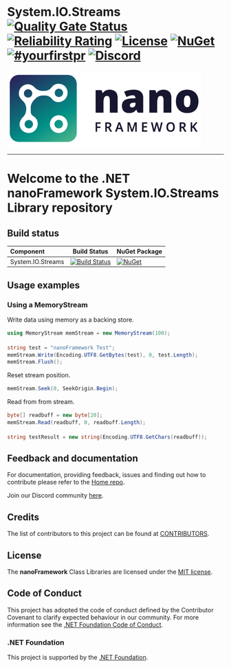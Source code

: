 # System.IO.Streams[![Quality Gate Status](https://sonarcloud.io/api/project_badges/measure?project=nanoframework_System.IO.Streams&metric=alert_status)](https://sonarcloud.io/dashboard?id=nanoframework_System.IO.Streams) [![Reliability Rating](https://sonarcloud.io/api/project_badges/measure?project=nanoframework_System.IO.Streams&metric=reliability_rating)](https://sonarcloud.io/dashboard?id=nanoframework_System.IO.Streams) [![License](https://img.shields.io/badge/License-MIT-blue.svg)](LICENSE) [![NuGet](https://img.shields.io/nuget/dt/nanoFramework.System.IO.Streams.svg?label=NuGet&style=flat&logo=nuget)](https://www.nuget.org/packages/nanoFramework.System.IO.Streams/) [![#yourfirstpr](https://img.shields.io/badge/first--timers--only-friendly-blue.svg)](https://github.com/nanoframework/Home/blob/main/CONTRIBUTING.md) [![Discord](https://img.shields.io/discord/478725473862549535.svg?logo=discord&logoColor=white&label=Discord&color=7289DA)](https://discord.gg/gCyBu8T)

![nanoFramework logo](https://raw.githubusercontent.com/nanoframework/Home/main/resources/logo/nanoFramework-repo-logo.png)

-----

# Welcome to the .NET **nanoFramework** System.IO.Streams Library repository

## Build status

| Component | Build Status | NuGet Package |
|:-|---|---|
| System.IO.Streams | [![Build Status](https://dev.azure.com/nanoframework/System.IO.Streams/_apis/build/status/nanoframework.System.IO.Streams?repoName=nanoframework%2FSystem.IO.Streams&branchName=main)](https://dev.azure.com/nanoframework/System.IO.Streams/_build/latest?definitionId=94&repoName=nanoframework%2FSystem.IO.Streams&branchName=main) | [![NuGet](https://img.shields.io/nuget/v/nanoFramework.System.IO.Streams.svg?label=NuGet&style=flat&logo=nuget)](https://www.nuget.org/packages/nanoFramework.System.IO.Streams/) |

## Usage examples

### Using a MemoryStream

Write data using memory as a backing store.

```csharp
using MemoryStream memStream = new MemoryStream(100);

string test = "nanoFramework Test";
memStream.Write(Encoding.UTF8.GetBytes(test), 0, test.Length);
memStream.Flush();
```

Reset stream position.

```csharp
memStream.Seek(0, SeekOrigin.Begin);
```

Read from from stream.

```csharp
byte[] readbuff = new byte[20];
memStream.Read(readbuff, 0, readbuff.Length);

string testResult = new string(Encoding.UTF8.GetChars(readbuff));
```

## Feedback and documentation

For documentation, providing feedback, issues and finding out how to contribute please refer to the [Home repo](https://github.com/nanoframework/Home).

Join our Discord community [here](https://discord.gg/gCyBu8T).

## Credits

The list of contributors to this project can be found at [CONTRIBUTORS](https://github.com/nanoframework/Home/blob/main/CONTRIBUTORS.md).

## License

The **nanoFramework** Class Libraries are licensed under the [MIT license](LICENSE.md).

## Code of Conduct

This project has adopted the code of conduct defined by the Contributor Covenant to clarify expected behaviour in our community.
For more information see the [.NET Foundation Code of Conduct](https://dotnetfoundation.org/code-of-conduct).

### .NET Foundation

This project is supported by the [.NET Foundation](https://dotnetfoundation.org).
